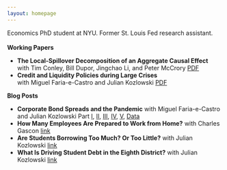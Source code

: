 ```yaml
---
layout: homepage
---
```


Economics PhD student at NYU. Former St. Louis Fed research assistant. 
<br>
<br>
**Working Papers**
- **The Local-Spillover Decomposition of an Aggregate Causal Effect**
  <br>
  with Tim Conley, Bill Dupor, Jingchao Li, and Peter McCrory [PDF](https://s3.amazonaws.com/real.stlouisfed.org/wp/2021/2021-006.pdf) 
- **Credit and Liquidity Policies during Large Crises**
  <br>
  with Miguel Faria-e-Castro and Julian Kozlowski [PDF](https://s3.amazonaws.com/real.stlouisfed.org/wp/2020/2020-035.pdf) 

**Blog Posts**
- **Corporate Bond Spreads and the Pandemic** 
  with Miguel Faria-e-Castro and Julian Kozlowski
  Part [I](https://www.stlouisfed.org/on-the-economy/2020/april/effects-covid-19-monetary-policy-response-corporate-bond-market), [II](https://www.stlouisfed.org/on-the-economy/2020/april/corporate-bond-spreads-pandemic-heterogeneity-sectors), [III](https://www.stlouisfed.org/on-the-economy/2020/may/corporate-bond-spreads-pandemic-variance-sectors-firms), [IV](https://www.stlouisfed.org/on-the-economy/2020/june/corporate-bond-spreads-pandemic-liquidity-buffers), [V](https://www.stlouisfed.org/on-the-economy/2021/february/credit-spreads-financial-crisis-covid19), [Data](https://research.stlouisfed.org/resources/covid-19/preliminary/daily-data-corporate-bond-spreads-pandemic)
- **How Many Employees Are Prepared to Work from Home?** with Charles Gascon
  [link](https://www.stlouisfed.org/on-the-economy/2020/march/employees-work-home)
- **Are Students Borrowing Too Much? Or Too Little?** with Julian Kozlowski
  [link](https://www.stlouisfed.org/on-the-economy/2019/september/students-borrowing-too-much-too-little)
- **What Is Driving Student Debt in the Eighth District?** with Julian Kozlowski
  [link](https://www.stlouisfed.org/publications/regional-economist/second-quarter-2019/driving-student-debt)
